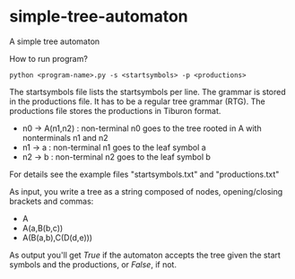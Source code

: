 # simple-tree-automaton
A simple tree automaton

How to run program?

```
python <program-name>.py -s <startsymbols> -p <productions>
```

The startsymbols file lists the startsymbols per line. The grammar is stored in the productions file. It has to be a regular tree grammar (RTG). The productions file stores the productions in Tiburon format.

* n0 → A(n1,n2) : non-terminal n0 goes to the tree rooted in A with nonterminals n1 and n2
* n1 → a : non-terminal n1 goes to the leaf symbol a
* n2 → b : non-terminal n2 goes to the leaf symbol b

For details see the example files "startsymbols.txt" and "productions.txt"

As input, you write a tree as a string composed of nodes, opening/closing brackets and commas:

* A
* A(a,B(b,c))
* A(B(a,b),C(D(d,e)))

As output you'll get _True_ if the automaton accepts the tree given the start symbols and the productions, or _False_, if not.

